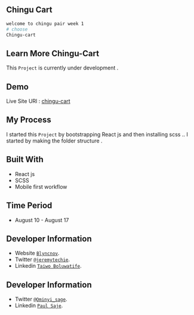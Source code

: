 ## Chingu Cart

```bash
welcome to chingu pair week 1
# choose
Chingu-cart
```

## Learn More Chingu-Cart

This `Project` is currently under development .


## Demo

Live Site URl : [chingu-cart](https://chingu-cart.vercel.app/)

## My Process
I started this `Project` by bootstrapping React js and then installing scss .. I started by making the folder structure . 


## Built With

* React js
* SCSS 
* Mobile first workflow

## Time Period

* August 10 - August 17


## Developer Information

* Website [`Blyncnov`](https://blyncnov.com/).
* Twitter [`@jeremytechie`](https://twitter.com/jeremytechie).
* Linkedin [`Taiwo Boluwatife`](https://linkedin.com/in/blyncnov).

## Developer Information

* Twitter [`@Ominyi_sage`](https://twitter.com/Sage).
* Linkedin [`Paul Saje`](https://linkedin.com/in/paul-saje).